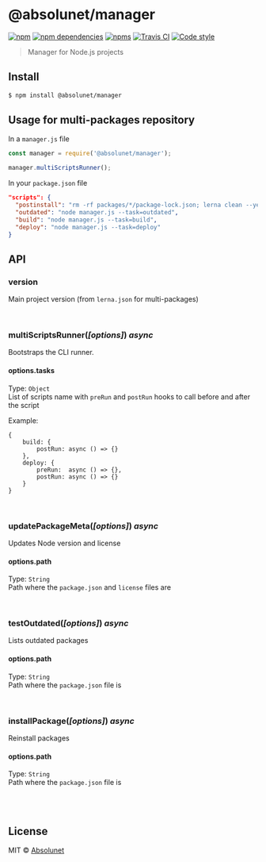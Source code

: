 # @absolunet/manager

[![npm](https://img.shields.io/npm/v/@absolunet/manager.svg)](https://www.npmjs.com/package/@absolunet/manager)
[![npm dependencies](https://david-dm.org/absolunet/node-manager/status.svg)](https://david-dm.org/absolunet/node-manager)
[![npms](https://badges.npms.io/%40absolunet%2Fmanager.svg)](https://npms.io/search?q=%40absolunet%2Fmanager)
[![Travis CI](https://api.travis-ci.org/absolunet/node-manager.svg?branch=master)](https://travis-ci.org/absolunet/node-manager/builds)
[![Code style](https://img.shields.io/badge/code_style-@absolunet/node-659d32.svg)](https://github.com/absolunet/eslint-config)

> Manager for Node.js projects


## Install

```sh
$ npm install @absolunet/manager
```


## Usage for multi-packages repository

In a `manager.js` file
```js
const manager = require('@absolunet/manager');

manager.multiScriptsRunner();
```

In your `package.json` file
```json
"scripts": {
  "postinstall": "rm -rf packages/*/package-lock.json; lerna clean --yes; lerna bootstrap --no-ci; node manager.js --task=install",
  "outdated": "node manager.js --task=outdated",
  "build": "node manager.js --task=build",
  "deploy": "node manager.js --task=deploy"
}
```


## API

### version

Main project version (from `lerna.json` for multi-packages)



<br>

### multiScriptsRunner(*[options]*) *async*

Bootstraps the CLI runner.

####  options.tasks

Type: `Object` <br>
List of scripts name with `preRun` and `postRun` hooks to call before and after the script

Example:
```
{
	build: {
		postRun: async () => {}
	},
	deploy: {
		preRun:  async () => {},
		postRun: async () => {}
	}
}
```



<br>

### updatePackageMeta(*[options]*) *async*
Updates Node version and license

####  options.path
Type: `String` <br>
Path where the `package.json` and `license` files are



<br>

### testOutdated(*[options]*) *async*
Lists outdated packages

####  options.path
Type: `String` <br>
Path where the `package.json` file is



<br>

### installPackage(*[options]*) *async*
Reinstall packages

####  options.path
Type: `String` <br>
Path where the `package.json` file is






<br><br>

## License

MIT © [Absolunet](https://absolunet.com)
